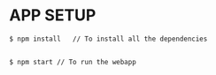 
 APP SETUP
===================


    $ npm install   // To install all the dependencies

    
    $ npm start // To run the webapp
